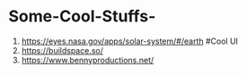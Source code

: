 # Some-Cool-Stuffs-
1. https://eyes.nasa.gov/apps/solar-system/#/earth
#Cool UI
2. https://buildspace.so/
3. https://www.bennyproductions.net/
